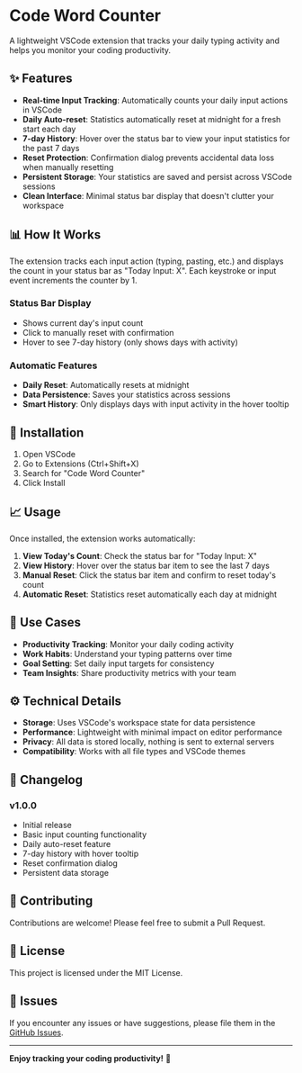 # Code Word Counter

A lightweight VSCode extension that tracks your daily typing activity and helps you monitor your coding productivity.

## ✨ Features

- **Real-time Input Tracking**: Automatically counts your daily input actions in VSCode
- **Daily Auto-reset**: Statistics automatically reset at midnight for a fresh start each day
- **7-day History**: Hover over the status bar to view your input statistics for the past 7 days
- **Reset Protection**: Confirmation dialog prevents accidental data loss when manually resetting
- **Persistent Storage**: Your statistics are saved and persist across VSCode sessions
- **Clean Interface**: Minimal status bar display that doesn't clutter your workspace

## 📊 How It Works

The extension tracks each input action (typing, pasting, etc.) and displays the count in your status bar as "Today Input: X". Each keystroke or input event increments the counter by 1.

### Status Bar Display

- Shows current day's input count
- Click to manually reset with confirmation
- Hover to see 7-day history (only shows days with activity)

### Automatic Features

- **Daily Reset**: Automatically resets at midnight
- **Data Persistence**: Saves your statistics across sessions
- **Smart History**: Only displays days with input activity in the hover tooltip

## 🚀 Installation

1. Open VSCode
2. Go to Extensions (Ctrl+Shift+X)
3. Search for "Code Word Counter"
4. Click Install

## 📈 Usage

Once installed, the extension works automatically:

1. **View Today's Count**: Check the status bar for "Today Input: X"
2. **View History**: Hover over the status bar item to see the last 7 days
3. **Manual Reset**: Click the status bar item and confirm to reset today's count
4. **Automatic Reset**: Statistics reset automatically each day at midnight

## 🎯 Use Cases

- **Productivity Tracking**: Monitor your daily coding activity
- **Work Habits**: Understand your typing patterns over time
- **Goal Setting**: Set daily input targets for consistency
- **Team Insights**: Share productivity metrics with your team

## ⚙️ Technical Details

- **Storage**: Uses VSCode's workspace state for data persistence
- **Performance**: Lightweight with minimal impact on editor performance
- **Privacy**: All data is stored locally, nothing is sent to external servers
- **Compatibility**: Works with all file types and VSCode themes

## 📝 Changelog

### v1.0.0

- Initial release
- Basic input counting functionality
- Daily auto-reset feature
- 7-day history with hover tooltip
- Reset confirmation dialog
- Persistent data storage

## 🤝 Contributing

Contributions are welcome! Please feel free to submit a Pull Request.

## 📄 License

This project is licensed under the MIT License.

## 🐛 Issues

If you encounter any issues or have suggestions, please file them in the [GitHub Issues](https://github.com/your-username/vscode-daily-input-stats/issues).

---

**Enjoy tracking your coding productivity!** 🚀
